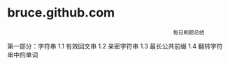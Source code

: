 # bruce.github.com
                                                         每日刷题总结
第一部分：字符串
1.1 有效回文串
1.2 亲密字符串
1.3 最长公共前缀
1.4 翻转字符串中的单词

